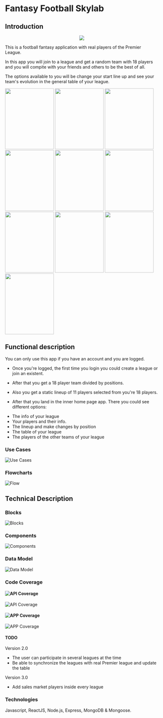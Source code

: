 # Fantasy Football Skylab

## Introduction

<p align="center">
 <img src="images/fellaini.jpeg"/>
</p>

This is a football fantasy application with real players of the Premier League.

In this app you will join to a league and get a random team with 18 players and you will compite with your friends and others to be the best of all. 

The options available to you will be change your start line up and see your team's evolution in the general table of your league.

<img src="images/Page-1.png" width="160" height="200" />  <img src="images/Page-2.png" width="160" height="200" />
<img src="images/Page-3.png" width="160" height="200" />  <img src="images/Page-4.png" width="160" height="200" />
<img src="images/Page-5.png" width="160" height="200" />  <img src="images/Page-6.png" width="160" height="200" />
<img src="images/Page-7.png" width="160" height="200" />  <img src="images/Page-8.png" width="160" height="200" />
<img src="images/Page-9.png" width="160" height="200" />  <img src="images/Page-11.png" width="160" height="200" />


## Functional description

You can only use this app if you have an account and you are logged. 

* Once you're logged, the first time you login you could create a league or join an existent.

* After that you get a 18 player team divided by positions. 

* Also you get a static lineup of 11 players selected from you're 18 players.

* After that you land in the inner home page app. There you could see different options: 

- The info of your league
- Your players and their info. 
- The lineup and make changes by position
- The table of your league 
- The players of the other teams of your league


### Use Cases
![Use Cases](images/use-cases.png)

### Flowcharts

![Flow](images/flow.png)

## Technical Description

### Blocks
![Blocks](images/blocks.png)

### Components
![Components](images/components.png)


### Data Model
![Data Model](images/data-model.png)

### Code Coverage

#### ![API Coverage](https://img.shields.io/badge/API_Coverage-98%25-green.svg)
![API Coverage](images/test-coverage-footcamp-api.png)

#### ![APP Coverage](https://img.shields.io/badge/APP_Coverage-87%25-green.svg)
![APP Coverage](images/test-coverage-footcamp-app.png)


#### TODO

Version 2.0

* The user can participate in several leagues at the time
* Be able to synchronize the leagues with real Premier league and update the table

Version 3.0
* Add sales market players inside every league


### Technologies
Javascript, ReactJS, Node.js, Express, MongoDB & Mongoose.
